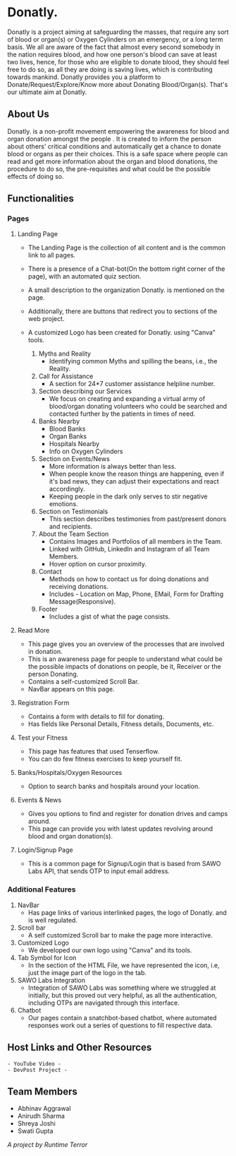 # Donatly.
Donatly is a project aiming at safeguarding the masses, that require any sort of blood or organ(s) or Oxygen Cylinders on an emergency, or a long term basis. We all are aware of the fact that almost every second somebody in the nation requires blood, and how one person's blood can save at least two lives, hence, for those who are eligible to donate blood, they should feel free to do so, as all they are doing is saving lives, which is contributing towards mankind.  Donatly provides you a platform to Donate/Request/Explore/Know more about Donating Blood/Organ(s). That's our ultimate aim at Donatly. 

## About Us
Donatly. is a non-profit movement empowering the awareness for blood and organ donation amongst the people . It is created to inform the person about others' critical conditions and automatically get a chance to donate blood or organs as per their choices. This is a safe space where people can read and get more information about the organ and blood donations, the procedure to do so, the pre-requisites and what could be the possible effects of doing so. 

## Functionalities

### Pages
1. Landing Page
    - The Landing Page is the collection of all content and is the common link to all pages.
    - There is a presence of a Chat-bot(On the bottom right corner of the page), with an automated quiz section.
    - A small description to the organization Donatly. is mentioned on the page.
    - Additionally, there are buttons that redirect you to sections of the web project. 
    - A customized Logo has been created for Donatly. using "Canva" tools.
    
      1. Myths and Reality
          - Identifying common Myths and spilling the beans, i.e., the Reality.
      2. Call for Assistance
          - A section for 24*7 customer assistance helpline number.
      3. Section describing our Services
          - We focus on creating and expanding a virtual army of blood/organ donating volunteers who could be searched and contacted further by the patients in times of need.
      4. Banks Nearby
          - Blood Banks
          - Organ Banks
          - Hospitals Nearby
          - Info on Oxygen Cylinders
      5. Section on Events/News
          - More information is always better than less. 
          - When people know the reason things are happening, even if it's bad news, they can adjust their expectations and react accordingly. 
          - Keeping people in the dark only serves to stir negative emotions.
      6. Section on Testimonials
          - This section describes testimonies from past/present donors and recipients.
      7. About the Team Section
          - Contains Images and Portfolios of all members in the Team.
          - Linked with GitHub, LinkedIn and Instagram of all Team Members.
          - Hover option on cursor proximity.
      8. Contact 
          - Methods on how to contact us for doing donations and receiving donations.
          - Includes - Location on Map, Phone, EMail, Form for Drafting Message(Responsive).
      9. Footer
          - Includes a gist of what the page consists.
      
2. Read More
    - This page gives you an overview of the processes that are involved in donation.
    - This is an awareness page for people to understand what could be the possible impacts of donations on people, be it, Receiver or the person Donating.
    - Contains a self-customized Scroll Bar.
    - NavBar appears on this page.

3. Registration Form
    - Contains a form with details to fill for donating.
    - Has fields like Personal Details, Fitness details, Documents, etc.
4. Test your Fitness  
    - This page has features that used Tenserflow.
    - You can do few fitness exercises to keep yourself fit.
5. Banks/Hospitals/Oxygen Resources
    - Option to search banks and hospitals around your location.
6. Events & News
    - Gives you options to find and register for donation drives and camps around.
    - This page can provide you with latest updates revolving around blood and organ donation(s).
7. Login/Signup Page
    - This is a common page for Signup/Login that is based from SAWO Labs API, that sends OTP to input email address.

### Additional Features
1. NavBar
    - Has page links of various interlinked pages, the logo of Donatly. and is well regulated.
2. Scroll bar
    - A self customized Scroll bar to make the page more interactive.
3. Customized Logo
    - We developed our own logo using "Canva" and its tools.
4. Tab Symbol for Icon
    - In the <head> section of the HTML File, we have represented the icon, i.e, just the image part of the logo in the tab.
5. SAWO Labs Integration
    - Integration of SAWO Labs was something where we struggled at initially, but this proved out very helpful, as all the authentication, including OTPs are navigated through this interface.
6. Chatbot
    - Our pages contain a snatchbot-based chatbot, where automated responses work out a series of questions to fill respective data.
    
 ## Host Links and Other Resources
    - YouTube Video - 
    - DevPost Project - 

 ## Team Members
  - Abhinav Aggrawal
  - Anirudh Sharma
  - Shreya Joshi
  - Swati Gupta
    
 *A project by Runtime Terror*
